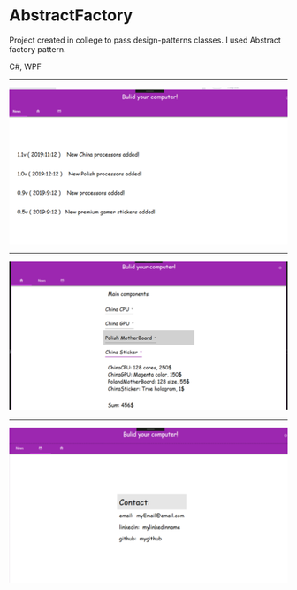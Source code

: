 # AbstractFactory
Project created in college to pass design-patterns classes.
I used Abstract factory pattern.

C#, WPF

-------------

![im1](im1.png)

-------------

![im1](im2.png)

--------------

![im1](im3.png)








